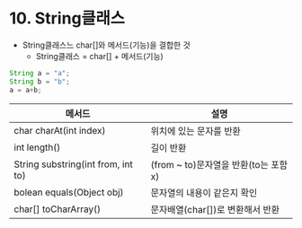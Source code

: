 # 10. String클래스

- String클래스느 char[]와 메서드(기능)을 결합한 것
  - String클래스 = char[] + 메서드(기능)



```java
String a = "a";
String b = "b";
a = a+b;
```

| 메서드                             | 설명                                 |
| ---------------------------------- | ------------------------------------ |
| char charAt(int index)             | 위치에 있는 문자를 반환              |
| int length()                       | 길이 반환                            |
| String substring(int from, int to) | (from ~ to)문자열을 반환(to는 포함x) |
| bolean equals(Object obj)          | 문자열의 내용이 같은지 확인          |
| char[] toCharArray()               | 문자배열(char[])로 변환해서 반환     |



